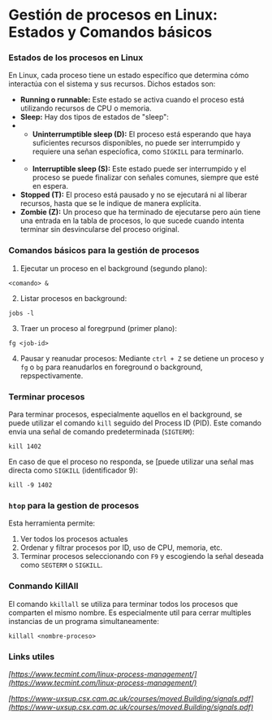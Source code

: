 # Gestión de procesos en Linux: Estados y Comandos básicos

### Estados de los procesos en Linux
En Linux, cada proceso tiene un estado específico que determina cómo interactúa con el sistema y sus recursos. Dichos estados son:
* **Running o runnable:** Este estado se activa cuando el proceso está utilizando recursos de CPU o memoria.
* **Sleep:** Hay dos tipos de estados de "sleep":
* * **Uninterrumptible sleep (D):** El proceso está esperando que haya suficientes recursos disponibles, no puede ser interrumpido y requiere una señan especíofica, como `SIGKILL` para terminarlo.
* * **Interruptible sleep (S):** Este estado puede ser interrumpido y el proceso se puede finalizar con señales comunes, siempre que esté en espera. 
* **Stopped (T):** El proceso está pausado y no se ejecutará ni al liberar recursos, hasta que se le indique de manera explícita.
* **Zombie (Z):** Un proceso que ha terminado de ejecutarse pero aún tiene una entrada en la tabla de procesos, lo que sucede cuando intenta terminar sin desvincularse del proceso original.

### Comandos básicos para la gestión de procesos
1. Ejecutar un proceso en el background (segundo plano):
```
<comando> &
```
2. Listar procesos en background:
```
jobs -l
```
3. Traer un proceso al foregrpund (primer plano):
```
fg <job-id>
```
4. Pausar y reanudar procesos: Mediante `ctrl + Z` se detiene un proceso y `fg` o `bg` para reanudarlos en foreground o background, repspectivamente.

### Terminar procesos

Para terminar procesos, especialmente aquellos en el background, se puede utilizar el comando `kill` seguido del Process ID (PID). Este comando envia una señal de comando predeterminada (`SIGTERM`):
```
kill 1402
```
En caso de que el proceso no responda, se [puede utilizar una señal mas directa como `SIGKILL` (identificador 9):
```
kill -9 1402
```

### `htop` para la gestion de procesos
Esta herramienta permite:
1. Ver todos los procesos actuales
2. Ordenar y filtrar procesos por ID, uso de CPU, memoria, etc.
3. Terminar procesos seleccionando con `F9` y escogiendo la señal deseada como `SEGTERM` o `SIGKILL`.

### Conmando KillAll
El comando `kkillall` se utiliza para terminar todos los procesos que comparten el mismo nombre. Es especialmente util para cerrar multiples instancias de un programa simultaneamente:
```
killall <nombre-proceso>
```

### Links utiles

*[https://www.tecmint.com/linux-process-management/](https://www.tecmint.com/linux-process-management/)*

*[https://www-uxsup.csx.cam.ac.uk/courses/moved.Building/signals.pdf](https://www-uxsup.csx.cam.ac.uk/courses/moved.Building/signals.pdf)*


